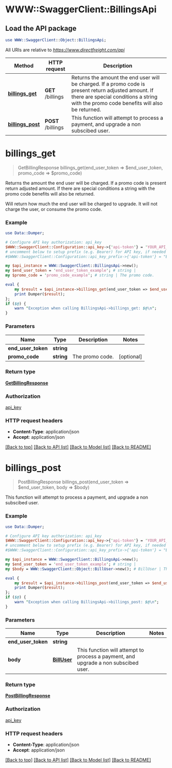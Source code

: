 # WWW::SwaggerClient::BillingsApi

## Load the API package
```perl
use WWW::SwaggerClient::Object::BillingsApi;
```

All URIs are relative to *https://www.directfreight.com/api*

Method | HTTP request | Description
------------- | ------------- | -------------
[**billings_get**](BillingsApi.md#billings_get) | **GET** /billings | Returns the amount the end user will be charged. If a promo code is present return adjusted amount. If there are special conditions a string with the promo code benefits will also be returned.
[**billings_post**](BillingsApi.md#billings_post) | **POST** /billings | This function will attempt to process a payment, and upgrade a non subscibed user. 


# **billings_get**
> GetBillingResponse billings_get(end_user_token => $end_user_token, promo_code => $promo_code)

Returns the amount the end user will be charged. If a promo code is present return adjusted amount. If there are special conditions a string with the promo code benefits will also be returned.

Will return how much the end user will be charged to upgrade. It will not charge the user, or consume the promo code.

### Example 
```perl
use Data::Dumper;

# Configure API key authorization: api_key
$WWW::SwaggerClient::Configuration::api_key->{'api-token'} = 'YOUR_API_KEY';
# uncomment below to setup prefix (e.g. Bearer) for API key, if needed
#$WWW::SwaggerClient::Configuration::api_key_prefix->{'api-token'} = "Bearer";

my $api_instance = WWW::SwaggerClient::BillingsApi->new();
my $end_user_token = 'end_user_token_example'; # string | 
my $promo_code = 'promo_code_example'; # string | The promo code. 

eval { 
    my $result = $api_instance->billings_get(end_user_token => $end_user_token, promo_code => $promo_code);
    print Dumper($result);
};
if ($@) {
    warn "Exception when calling BillingsApi->billings_get: $@\n";
}
```

### Parameters

Name | Type | Description  | Notes
------------- | ------------- | ------------- | -------------
 **end_user_token** | **string**|  | 
 **promo_code** | **string**| The promo code.  | [optional] 

### Return type

[**GetBillingResponse**](GetBillingResponse.md)

### Authorization

[api_key](../README.md#api_key)

### HTTP request headers

 - **Content-Type**: application/json
 - **Accept**: application/json

[[Back to top]](#) [[Back to API list]](../README.md#documentation-for-api-endpoints) [[Back to Model list]](../README.md#documentation-for-models) [[Back to README]](../README.md)

# **billings_post**
> PostBillingResponse billings_post(end_user_token => $end_user_token, body => $body)

This function will attempt to process a payment, and upgrade a non subscibed user. 

### Example 
```perl
use Data::Dumper;

# Configure API key authorization: api_key
$WWW::SwaggerClient::Configuration::api_key->{'api-token'} = 'YOUR_API_KEY';
# uncomment below to setup prefix (e.g. Bearer) for API key, if needed
#$WWW::SwaggerClient::Configuration::api_key_prefix->{'api-token'} = "Bearer";

my $api_instance = WWW::SwaggerClient::BillingsApi->new();
my $end_user_token = 'end_user_token_example'; # string | 
my $body = WWW::SwaggerClient::Object::BillUser->new(); # BillUser | This function will attempt to process a payment, and upgrade a non subscibed user. 

eval { 
    my $result = $api_instance->billings_post(end_user_token => $end_user_token, body => $body);
    print Dumper($result);
};
if ($@) {
    warn "Exception when calling BillingsApi->billings_post: $@\n";
}
```

### Parameters

Name | Type | Description  | Notes
------------- | ------------- | ------------- | -------------
 **end_user_token** | **string**|  | 
 **body** | [**BillUser**](BillUser.md)| This function will attempt to process a payment, and upgrade a non subscibed user.  | 

### Return type

[**PostBillingResponse**](PostBillingResponse.md)

### Authorization

[api_key](../README.md#api_key)

### HTTP request headers

 - **Content-Type**: application/json
 - **Accept**: application/json

[[Back to top]](#) [[Back to API list]](../README.md#documentation-for-api-endpoints) [[Back to Model list]](../README.md#documentation-for-models) [[Back to README]](../README.md)

